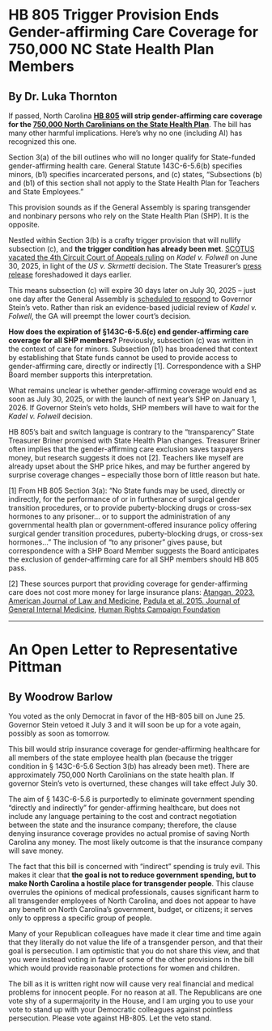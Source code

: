 # HB 805 Trigger Provision Ends Gender-affirming Care Coverage for 750,000 NC State Health Plan Members

## By Dr. Luka Thornton

If passed, North Carolina **[HB 805](https://www.ncleg.gov/BillLookup/2025/H805) will strip gender-affirming care coverage for the [750,000 North Carolinians on the State Health Plan](https://www.nctreasurer.gov/news/press-releases/2025/05/20/state-health-plan-board-trustees-voted-2026-plan-changes-members)**. The bill has many other harmful implications. Here’s why no one (including AI) has recognized this one.

Section 3(a) of the bill outlines who will no longer qualify for State-funded gender-affirming health care. General Statute 143C-6-5.6(b) specifies minors, (b1) specifies incarcerated persons, and (c) states, “Subsections (b) and (b1) of this section shall not apply to the State Health Plan for Teachers and State Employees.”

This provision sounds as if the General Assembly is sparing transgender and nonbinary persons who rely on the State Health Plan (SHP). It is the opposite.

Nestled within Section 3(b) is a crafty trigger provision that will nullify subsection (c), and **the trigger condition has already been met**. [SCOTUS vacated the 4th Circuit Court of Appeals ruling](https://www.carolinajournal.com/supreme-court-vacates-ruling-against-nc-state-health-plan-in-transgender-coverage-case/) on *Kadel v. Folwell* on June 30, 2025, in light of the *US v. Skrmetti* decision. The State Treasurer’s [press release](https://www.nctreasurer.gov/news/press-releases/2025/06/24/us-supreme-court-takes-action-nc-case-kadel-v-folwell-remanded-lower-court) foreshadowed it days earlier.

This means subsection (c) will expire 30 days later on July 30, 2025 – just one day after the General Assembly is [scheduled to respond](https://www.ncleg.gov/BillLookup/2025/H805) to Governor Stein’s veto. Rather than risk an evidence-based judicial review of *Kadel v. Folwell*, the GA will preempt the lower court’s decision.

**How does the expiration of §143C-6-5.6(c) end gender-affirming care coverage for all SHP members?** Previously, subsection (c) was written in the context of care for minors. Subsection (b1) has broadened that context by establishing that State funds cannot be used to provide access to gender-affirming care, directly or indirectly [1]. Correspondence with a SHP Board member supports this interpretation.

What remains unclear is whether gender-affirming coverage would end as soon as July 30, 2025, or with the launch of next year’s SHP on January 1, 2026. If Governor Stein’s veto holds, SHP members will have to wait for the *Kadel v. Folwell* decision.

HB 805’s bait and switch language is contrary to the “transparency” State Treasurer Briner promised with State Health Plan changes. Treasurer Briner often implies that the gender-affirming care exclusion saves taxpayers money, but research suggests it does not [2]. Teachers like myself are already upset about the SHP price hikes, and may be further angered by surprise coverage changes – especially those born of little reason but hate.

[1] ​​From HB 805 Section 3(a): “No State funds may be used, directly or indirectly, for the performance of or in furtherance of surgical gender transition procedures, or to provide puberty-blocking drugs or cross-sex hormones to any prisoner… or to support the administration of any governmental health plan or government-offered insurance policy offering surgical gender transition procedures, puberty-blocking drugs, or cross-sex hormones…” The inclusion of “to any prisoner” gives pause, but correspondence with a SHP Board Member suggests the Board anticipates the exclusion of gender-affirming care for all SHP members should HB 805 pass.

[2] These sources purport that providing coverage for gender-affirming care does not cost more money for large insurance plans: [Atangan. 2023. American Journal of Law and Medicine](https://pubmed.ncbi.nlm.nih.gov/37376911/), [Padula et al. 2015. Journal of General Internal Medicine](​​https://pubmed.ncbi.nlm.nih.gov/26481647/), [Human Rights Campaign Foundation](https://www.thehrcfoundation.org/professional-resources/are-transgender-inclusive-health-insurance-benefits-expensive)

---

# An Open Letter to Representative Pittman

## By Woodrow Barlow

You voted as the only Democrat in favor of the HB-805 bill on June 25. Governor Stein vetoed it July 3 and it will soon be up for a vote again, possibly as soon as tomorrow.

This bill would strip insurance coverage for gender-affirming healthcare for all members of the state employee health plan (because the trigger condition in § 143C-6-5.6 Section 3(b) has already been met). There are approximately 750,000 North Carolinians on the state health plan. If governor Stein’s veto is overturned, these changes will take effect July 30.

The aim of § 143C-6-5.6 is purportedly to eliminate government spending “directly and indirectly” for gender-affirming healthcare, but does not include any language pertaining to the cost and contract negotiation between the state and the insurance company; therefore, the clause denying insurance coverage provides no actual promise of saving North Carolina any money. The most likely outcome is that the insurance company will save money.

The fact that this bill is concerned with “indirect” spending is truly evil. This makes it clear that **the goal is not to reduce government spending, but to make North Carolina a hostile place for transgender people**. This clause overrules the opinions of medical professionals, causes significant harm to all transgender employees of North Carolina, and does not appear to have any benefit on North Carolina’s government, budget, or citizens; it serves only to oppress a specific group of people.

Many of your Republican colleagues have made it clear time and time again that they literally do not value the life of a transgender person, and that their goal is persecution. I am optimistic that you do not share this view, and that you were instead voting in favor of some of the other provisions in the bill which would provide reasonable protections for women and children.

The bill as it is written right now will cause very real financial and medical problems for innocent people. For no reason at all. The Republicans are one vote shy of a supermajority in the House, and I am urging you to use your vote to stand up with your Democratic colleagues against pointless persecution. Please vote against HB-805. Let the veto stand.
